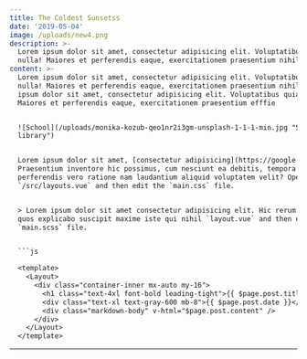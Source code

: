 ```yaml
---
title: The Coldest Sunsetss
date: '2019-05-04'
image: /uploads/new4.png
description: >-
  Lorem ipsum dolor sit amet, consectetur adipisicing elit. Voluptatibus quia,
  nulla! Maiores et perferendis eaque, exercitationem praesentium nihil.
content: >-
  Lorem ipsum dolor sit amet, consectetur adipisicing elit. Voluptatibus quia,
  nulla! Maiores et perferendis eaque, exercitationem praesentium nihil. Lorem
  ipsum dolor sit amet, consectetur adipisicing elit. Voluptatibus quia, nulla!
  Maiores et perferendis eaque, exercitationem praesentium efffie


  ![School](/uploads/monika-kozub-qeo1nr2i3gm-unsplash-1-1-1-min.jpg "School
  library")


  Lorem ipsum dolor sit amet, [consectetur adipisicing](https://google.ca) elit.
  Praesentium inventore hic possimus, cum nesciunt ea debitis, tempora officia
  perferendis vero ratione nam laudantium aliquid voluptatem velit? Open
  `/src/layouts.vue` and then edit the `main.css` file.


  > Lorem ipsum dolor sit amet consectetur adipisicing elit. Hic rerum earum
  quos explicabo suscipit maxime iste qui nihil `layout.vue` and then edit the
  `main.scss` file.


  ```js

  <template>
    <Layout>
      <div class="container-inner mx-auto my-16">
        <h1 class="text-4xl font-bold leading-tight">{{ $page.post.title }}</h1>
        <div class="text-xl text-gray-600 mb-8">{{ $page.post.date }}</div>
        <div class="markdown-body" v-html="$page.post.content" />
      </div>
    </Layout>
  </template>

  ```
---
```


